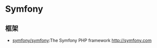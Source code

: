 # Symfony


## 框架

* [symfony/symfony](https://github.com/symfony/symfony):The Symfony PHP framework http://symfony.com